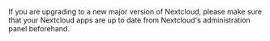 If you are upgrading to a new major version of Nextcloud, please make sure that your Nextcloud apps are up to date from Nextcloud's administration panel beforehand.

